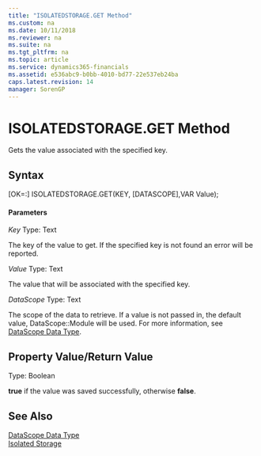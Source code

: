 ```yaml
---
title: "ISOLATEDSTORAGE.GET Method"
ms.custom: na
ms.date: 10/11/2018
ms.reviewer: na
ms.suite: na
ms.tgt_pltfrm: na
ms.topic: article
ms.service: dynamics365-financials
ms.assetid: e536abc9-b0bb-4010-bd77-22e537eb24ba
caps.latest.revision: 14
manager: SorenGP
---
```


# ISOLATEDSTORAGE.GET Method
Gets the value associated with the specified key.

## Syntax  
[OK=:] ISOLATEDSTORAGE.GET(KEY, [DATASCOPE],VAR Value);

#### Parameters
*Key*
Type: Text

The key of the value to get. If the specified key is not found an error will be reported.

*Value*
Type: Text

The value that will be associated with the specified key.

*DataScope*
Type: Text

The scope of the data to retrieve. If a value is not passed in, the default value, DataScope::Module will be used. For more information, see [DataScope Data Type](datatypes/devenv-data-scope-type.md).

## Property Value/Return Value
Type: Boolean

**true** if the value was saved successfully, otherwise **false**.

## See Also  
[DataScope Data Type](datatypes/devenv-data-scope-type.md)  
[Isolated Storage](../developer/devenv-isolated-storage.md)
